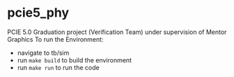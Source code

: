 # pcie5_phy
PCIE 5.0 Graduation project (Verification Team) under supervision of Mentor Graphics 
To run the Environment: 
- navigate to tb/sim
- run  `make build` to build the environment
- run `make run` to run the code
